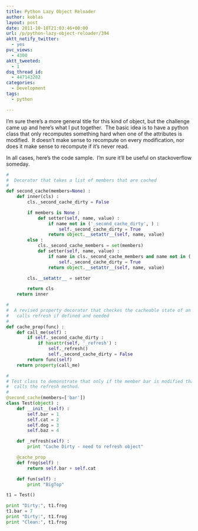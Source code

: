 ```yaml
---
title: Python Lazy Object Reloader
author: koblas
layout: post
date: 2011-10-18T21:03:46+00:00
url: /p/python-lazy-object-reloader/394
aktt_notify_twitter:
  - yes
pvc_views:
  - 4300
aktt_tweeted:
  - 1
dsq_thread_id:
  - 447143282
categories:
  - Development
tags:
  - python

---
```

I&#8217;m sure there&#8217;s a more general title for this kind of object, but the challenge came up and here&#8217;s what I put together.  The basic idea is to have a python class that only recomputes something hard when one of the attributes is modified.  It doesn&#8217;t make sense to recompute on every modification, nor does it make sense to recompute if it&#8217;s never read.

In all cases, here&#8217;s the code sample.  I&#8217;m sure it&#8217;ll be useful on stackoverflow someday.

```python
#
#  Decorator that takes a list of members that are cached
#
def second_cache(members=None) :
    def inner(cls) :
        cls._second_cache_dirty = False

        if members is None :
            def setter(self, name, value) :
                if name not in ('_second_cache_dirty', ) :
                    self._second_cache_dirty = True
                return object.__setattr__(self, name, value)
        else :
            cls._second_cache_members = set(members)
            def setter(self, name, value) :
                if name in cls._second_cache_members and name not in ('_second_cache_dirty',):
                    self._second_cache_dirty = True
                return object.__setattr__(self, name, value)

        cls.__setattr__ = setter

        return cls
    return inner

#
#  A revised property decorator that checkes the cacheable state of an object and
#   calls refresh if defined and needed
#
def cache_prop(func) :
    def call_me(self) :
        if self._second_cache_dirty :
            if hasattr(self, '_refresh') :
                self._refresh()
                self._second_cache_dirty = False
        return func(self)
    return property(call_me)

#
# Test class to demonstrate that only if the member bar is modified that the object
#  calls the refresh method.
#
@second_cache(members=['bar'])
class Test(object) :
    def __init__(self) :
        self.bar = 1
        self.cat = 2
        self.dog = 3
        self.baz = 4

    def _refresh(self) :
        print "Cache Dirty - need to refresh object"

    @cache_prop
    def frog(self) :
        return self.bar + self.cat

    def fun(self) :
        print "BigTop"

t1 = Test()

print "Dirty:", t1.frog
t1.bar = 7
print "Dirty:", t1.frog
print "Clean:", t1.frog
```
